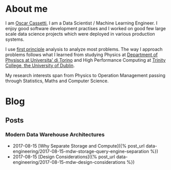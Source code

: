 # About me 

I am [Oscar Cassetti](www.linkedin.com/in/ocassetti/), I am a Data Scientist / Machine Learning Engineer.
I enjoy good software development practises and I worked on good few large scale data science projects which were deployed in various production systems. 

I use [first principle](https://en.wikipedia.org/wiki/First_principle) analysis to analyze most problems. 
The way I approach problems follows what I learned from studying Physics at [Department of Physiscs at Universita' di Torino](http://www.df.unito.it/do/home.pl) and
High Performance Computing at [Trinity College, the University of Dublin](https://www.tcd.ie/).

My research interests span from Physics to Operation Management passing through Statistics, Maths and Computer Science. 


# Blog 

##  Posts

### Modern Data Warehouse Architectures 

* 2017-08-15 [Why Separate Storage and Compute]({% post_url data-engineering/2017-08-15-mdw-storage-query-engine-separation %})
* 2017-08-15 [Design Considerations]({% post_url data-engineering/2017-08-15-mdw-design-considerations %})
